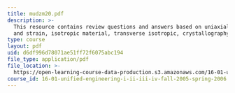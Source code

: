 ```yaml
---
title: mudzm20.pdf
description: >-
  This resource contains review questions and answers based on uniaxial stress
  and strain, isotropic material, transverse isotropic, crystallography.
type: course
layout: pdf
uid: d6df996d78071ae51ff72f6075abc194
file_type: application/pdf
file_location: >-
  https://open-learning-course-data-production.s3.amazonaws.com/16-01-unified-engineering-i-ii-iii-iv-fall-2005-spring-2006/d6df996d78071ae51ff72f6075abc194_mudzm20.pdf
course_id: 16-01-unified-engineering-i-ii-iii-iv-fall-2005-spring-2006
---
```

